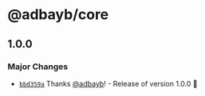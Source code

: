 # @adbayb/core

## 1.0.0

### Major Changes

-   [`bbd359a`](https://github.com/adbayb/poc-monorepo/commit/bbd359a88eaf2ad40f0125541cff0bf06eced9cd) Thanks [@adbayb](https://github.com/adbayb)! - Release of version 1.0.0 🚀
